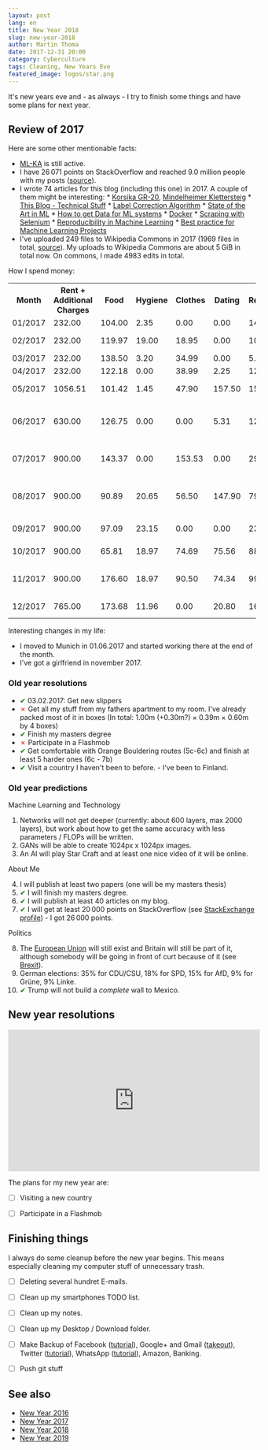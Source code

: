 ```yaml
---
layout: post
lang: en
title: New Year 2018
slug: new-year-2018
author: Martin Thoma
date: 2017-12-31 20:00
category: Cyberculture
tags: Cleaning, New Years Eve
featured_image: logos/star.png
---
```

It's new years eve and - as always - I try to finish some things and have some
plans for next year.


## Review of 2017

Here are some other mentionable facts:

* [ML-KA](https://ml-ka.de/) is still active.
* I have 26&thinsp;071&nbsp;points on StackOverflow and reached 9.0&nbsp;million people
  with my posts ([source](http://stackoverflow.com/users/562769/martin-thoma)).
* I wrote 74&nbsp;articles for this blog (including this one) in 2017. A couple
  of them might be interesting:
      * [Korsika GR-20](https://martin-thoma.com/gr-20/), [Mindelheimer Klettersteig](https://martin-thoma.com/mindelheimer-klettersteig/)
      * [This Blog - Technical Stuff](https://martin-thoma.com/this-blog/)
      * [Label Correction Algorithm](https://martin-thoma.com/label-correction-algorithm/)
      * [State of the Art in ML](https://martin-thoma.com/sota/)
      * [How to get Data for ML systems](https://martin-thoma.com/ml-get-data/)
      * [Docker](https://martin-thoma.com/docker/)
      * [Scraping with Selenium](https://martin-thoma.com/scraping-with-selenium/)
      * [Reproducibility in Machine Learning](https://martin-thoma.com/ml-reproducibility/)
      * [Best practice for Machine Learning Projects](https://martin-thoma.com/ml-best-practice/)
* I've uploaded 249&nbsp;files to Wikipedia Commons in 2017 (1969 files in total, <a href="http://tools.wmflabs.org/ptools/uploadsum.php?user=MartinThoma">source</a>). My uploads to Wikipedia Commons
  are about 5&thinsp;GiB in total now. On commons, I made 4983&nbsp;edits in total.

How I spend money:

<table class="table">
    <tr>
        <th>Month</th>
        <th>Rent + Additional Charges</th>
        <th>Food</th>
        <th>Hygiene</th>
        <th>Clothes</th>
        <th>Dating</th>
        <th>Recreation</th>
        <th>Insurance</th>
        <th>Travel+Phone</th>
        <th>Rest</th>
    </tr>
    <tr>
        <td>01/2017</td>
        <td title="Rent + Additional Charges">232.00</td>
        <td title="Food">104.00</td>
        <td title="Hygiene">2.35</td>
        <td title="Clothes">0.00</td>
        <td title="Dating">0.00</td>
        <td title="Recreation">141.57</td>
        <td title="Insurance">90.34</td>
        <td title="Travel+Phone">76.00</td>
        <td title="Rest"></td>
    </tr>
    <tr>
        <td>02/2017</td>
        <td title="Rent + Additional Charges">232.00</td>
        <td title="Food">119.97</td>
        <td title="Hygiene">19.00</td>
        <td title="Clothes">18.95</td>
        <td title="Dating">0.00</td>
        <td title="Recreation">10.34</td>
        <td title="Insurance">91.64</td>
        <td title="Travel+Phone">69.00</td>
        <td title="Rest">Studium: 143.69; Haushalt: 5.30</td>
    </tr>
    <tr>
        <td>03/2017</td>
        <td title="Rent + Additional Charges">232.00</td>
        <td title="Food">138.50</td>
        <td title="Hygiene">3.20</td>
        <td title="Clothes">34.99</td>
        <td title="Dating">0.00</td>
        <td title="Recreation">5.75</td>
        <td title="Insurance">0.00</td>
        <td title="Travel+Phone">0.00</td>
        <td title="Rest">Medizin: 6.40</td>
    </tr>
    <tr>
        <td>04/2017</td>
        <td title="Rent + Additional Charges">232.00</td>
        <td title="Food">122.18</td>
        <td title="Hygiene">0.00</td>
        <td title="Clothes">38.99</td>
        <td title="Dating">2.25</td>
        <td title="Recreation">120.33</td>
        <td title="Insurance">91.64</td>
        <td title="Travel+Phone">0.00</td>
        <td title="Rest"></td>
    </tr>
    <tr>
        <td>05/2017</td>
        <td title="Rent + Additional Charges">1056.51</td>
        <td title="Food">101.42</td>
        <td title="Hygiene">1.45</td>
        <td title="Clothes">47.90</td>
        <td title="Dating">157.50</td>
        <td title="Recreation">159.91</td>
        <td title="Insurance">91.64</td>
        <td title="Travel+Phone">148.05</td>
        <td title="Rest">Sicherheitsleistung: 1800.00</td>
    </tr>
    <tr>
        <td>06/2017</td>
        <td title="Rent + Additional Charges">630.00</td>
        <td title="Food">126.75</td>
        <td title="Hygiene">0.00</td>
        <td title="Clothes">0.00</td>
        <td title="Dating">5.31</td>
        <td title="Recreation">127.23</td>
        <td title="Insurance">91.64</td>
        <td title="Travel+Phone">103.23</td>
        <td title="Rest">Umzug: 197.81; Haushalt: 99.45; Master-Arbeit: 20.00; Medikamente: 8.43</td>
    </tr>
    <tr>
        <td>07/2017</td>
        <td title="Rent + Additional Charges">900.00</td>
        <td title="Food">143.37</td>
        <td title="Hygiene">0.00</td>
        <td title="Clothes">153.53</td>
        <td title="Dating">0.00</td>
        <td title="Recreation">299.43</td>
        <td title="Insurance">54.98</td>
        <td title="Travel+Phone">69.88</td>
        <td title="Rest">Internet:29.76; Bike:708.90; Haushalt: 7.78</td>
    </tr>
    <tr>
        <td>08/2017</td>
        <td title="Rent + Additional Charges">900.00</td>
        <td title="Food">90.89</td>
        <td title="Hygiene">20.65</td>
        <td title="Clothes">56.50</td>
        <td title="Dating">147.90</td>
        <td title="Recreation">79.92</td>
        <td title="Insurance">0.00</td>
        <td title="Travel+Phone">54.50</td>
        <td title="Rest">Internet:14.90; Mietrückzahlung:455.04; Umzug: 100.00; Haushalt: 57.46</td>
    </tr>
    <tr>
        <td>09/2017</td>
        <td title="Rent + Additional Charges">900.00</td>
        <td title="Food">97.09</td>
        <td title="Hygiene">23.15</td>
        <td title="Clothes">0.00</td>
        <td title="Dating">0.00</td>
        <td title="Recreation">230.28</td>
        <td title="Insurance">0.00</td>
        <td title="Travel+Phone">3.10</td>
        <td title="Rest">Roomba:359.00; Haushalt:57.98</td>
    </tr>
    <tr>
        <td title="month">10/2017</td>
        <td title="Rent + Additional Charges">900.00</td>
        <td title="Food">65.81</td>
        <td title="Hygiene">18.97</td>
        <td title="Clothes">74.69</td>
        <td title="Dating">75.56</td>
        <td title="Recreation">88.61</td>
        <td title="Insurance">0.00</td>
        <td title="Travel+Phone">155.59</td>
        <td title="Rest">Internet: 14.90; Haushalt: 9.95; Medizin: 12.48</td>
    </tr>
    <tr>
        <td title="month">11/2017</td>
        <td title="Rent + Additional Charges">900.00</td>
        <td title="Food">176.60</td>
        <td title="Hygiene">18.97</td>
        <td title="Clothes">90.50</td>
        <td title="Dating">74.34</td>
        <td title="Recreation">99.00</td>
        <td title="Insurance">Insurance</td>
        <td title="Travel+Phone">Travel+Phone</td>
        <td title="Rest">Internet: 14.90; Medizin: 12.48; 5.00 Geldautomat; Haushalt: 52.97</td>
    </tr>
    <tr>
        <td title="month">12/2017</td>
        <td title="Rent + Additional Charges">765.00</td>
        <td title="Food">173.68</td>
        <td title="Hygiene">11.96</td>
        <td title="Clothes">0.00</td>
        <td title="Dating">20.80</td>
        <td title="Recreation">166.60</td>
        <td title="Insurance">>0.00</td>
        <td title="Travel+Phone">255.97</td>
        <td title="Rest">GEZ (Rundfunkbeitrag):210.00</td>
    </tr>
</table>

Interesting changes in my life:

* I moved to Munich in 01.06.2017 and started working there at the end of the
  month.
* I've got a girlfriend in november 2017.


### Old year resolutions

* <span style="color:green;">&#x2714;</span> 03.02.2017: Get new slippers
* <span style="color:red;">&#x2717;</span> Get all my stuff from my fathers apartment to my room. I've already packed
  most of it in boxes (In total: 1.00m (+0.30m?) × 0.39m × 0.60m by 4 boxes)
* <span style="color:green;">&#x2714;</span> Finish my masters degree
* <span style="color:red;">&#x2717;</span> Participate in a Flashmob
* <span style="color:green;">&#x2714;</span> Get comfortable with Orange Bouldering routes (5c-6c) and finish at least
      5 harder ones (6c - 7b)
* <span style="color:green;">&#x2714;</span> Visit a country I haven't been to before. - I've been to Finland.


### Old year predictions

Machine Learning and Technology

1. Networks will not get deeper (currently: about 600 layers, max 2000 layers),
   but work about how to get the same accuracy with less parameters / FLOPs
   will be written.
2. GANs will be able to create 1024px x 1024px images.
3. An AI will play Star Craft and at least one nice video of it will be online.


About Me

4. I will publish at least two papers (one will be my masters thesis)
5. <span style="color:green;">&#x2714;</span> I will finish my masters degree.
6. <span style="color:green;">&#x2714;</span> I will publish at least 40 articles on my blog.
7. <span style="color:green;">&#x2714;</span> I will get at least 20&thinsp;000 points on StackOverflow (see [StackExchange profile](http://stackexchange.com/users/271958/martin-thoma?tab=accounts)) - I got 26&thinsp;000 points.


Politics

8. The [European Union](https://en.wikipedia.org/wiki/European_Union) will
   still exist and Britain will still be part of it, although somebody will
   be going in front of curt because of it
    (see [Brexit](https://de.wikipedia.org/wiki/Brexit)).
9. German elections: 35% for CDU/CSU, 18% for SPD, 15% for AfD, 9% for Grüne,
   9% Linke.
10. <span style="color:green;">&#x2714;</span> Trump will not build a *complete* wall to Mexico.


## New year resolutions

<iframe width="512" height="288" src="https://www.youtube-nocookie.com/embed/yYMUCC9SFds" frameborder="0" allowfullscreen></iframe>

The plans for my new year are:

* [ ] Visiting a new country
* [ ] Participate in a Flashmob


## Finishing things

I always do some cleanup before the new year begins. This means especially
cleaning my computer stuff of unnecessary trash.

* [ ] Deleting several hundret E-mails.
* [ ] Clean up my smartphones TODO list.
* [ ] Clean up my notes.
* [ ] Clean up my Desktop / Download folder.
* [ ] Make Backup of Facebook ([tutorial](https://www.facebook.com/help/131112897028467)), Google+ and Gmail ([takeout](https://takeout.google.com/settings/takeout)), Twitter ([tutorial](https://support.twitter.com/articles/20170320)), WhatsApp ([tutorial](https://www.whatsapp.com/faq/en/android/23756533)), Amazon, Banking.
* [ ] Push git stuff


## See also

* [New Year 2016](https://martin-thoma.com/new-year-2016)
* [New Year 2017](https://martin-thoma.com/new-year-2017)
* [New Year 2018](https://martin-thoma.com/new-year-2018)
* [New Year 2019](https://martin-thoma.com/new-year-2019)
